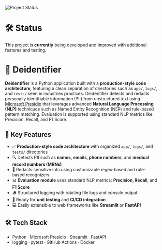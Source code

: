 ![Project Status](https://img.shields.io/badge/status-actively--developed-yellowgreen)

# 🛠️ Status

This project is **currently** being developed and improved with additional features and testing.


# 🔐 Deidentifier

**Deidentifier** is a Python application built with a **production-style code architecture**, featuring a clean separation of directories such as `app/`, `logs/`, and `tests/` seen in industries practices. Deidentifier detects and redacts personally identifiable information (PII) from unstructured text using [Microsoft Presidio](https://microsoft.github.io/presidio/) that leverages advanced **Natural Language Processing (NLP)** techniques such as Named Entity Recognition (NER) and rule-based pattern matching. Evaluation is supported using standard NLP metrics like Precision, Recall, and F1 Score.



## 🚀 Key Features

- ✅ **Production-style code architecture** with organized `app/`, `logs/`, and `tests/` directories
- 🔍 Detects PII such as **names**, **emails**, **phone numbers**, and **medical record numbers (MRNs)**
- 🧹 Redacts sensitive info using customizable regex-based and rule-based recognizers
- 📊 **Evaluation module** uses standard NLP metrics: **Precision, Recall**, and **F1 Score**
- 🪵 Structured logging with rotating file logs and console output
- 🧪 Ready for **unit testing** and **CI/CD integration**
- 💻 Easily extensible to web frameworks like **Streamlit** or **FastAPI**


## 🛠️ Tech Stack  
- Python · Microsoft Presidio · Streamlit · FastAPI  
- logging · pytest · GitHub Actions · Docker  